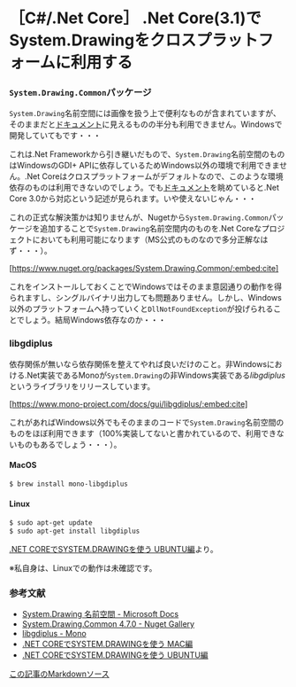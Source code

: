 # ［C#/.Net Core］ .Net Core(3.1)でSystem.Drawingをクロスプラットフォームに利用する


### `System.Drawing.Common`パッケージ

`System.Drawing`名前空間には画像を扱う上で便利なものが含まれていますが、そのままだと[ドキュメント](https://docs.microsoft.com/ja-jp/dotnet/api/system.drawing?view=netframework-4.8)に見えるものの半分も利用できません。Windowsで開発していてもです・・・

これは.Net Frameworkから引き継いだもので、`System.Drawing`名前空間のものはWindowsのGDI+ APIに依存しているためWindows以外の環境で利用できません。.Net Coreはクロスプラットフォームがデフォルトなので、このような環境依存のものは利用できないのでしょう。でも[ドキュメント](https://docs.microsoft.com/ja-jp/dotnet/api/system.drawing?view=netframework-4.8)を眺めていると.Net Core 3.0から対応という記述が見られます。いや使えないじゃん・・・

これの正式な解決策かは知りませんが、Nugetから`System.Drawing.Common`パッケージを追加することで`System.Drawing`名前空間内のものを.Net Coreなプロジェクトにおいても利用可能になります（MS公式のものなので多分正解なはず・・・）。

[https://www.nuget.org/packages/System.Drawing.Common/:embed:cite]


これをインストールしておくことでWindowsではそのまま意図通りの動作を得られますし、シングルバイナリ出力しても問題ありません。しかし、Windows以外のプラットフォームへ持っていくと`DllNotFoundException`が投げられることでしょう。結局Windows依存なのか・・・

### libgdiplus

依存関係が無いなら依存関係を整えてやれば良いだけのこと。非Windowsにおける.Net実装であるMonoが`System.Drawing`の非Windows実装である*libgdiplus*というライブラリをリリースしています。

[https://www.mono-project.com/docs/gui/libgdiplus/:embed:cite]

これがあればWindows以外でもそのままのコードで`System.Drawing`名前空間のものをほぼ利用できます（100%実装してないと書かれているので、利用できないものもあるでしょう・・・）。

#### MacOS

```bash
$ brew install mono-libgdiplus
```

#### Linux

```bash
$ sudo apt-get update
$ sudo apt-get install libgdiplus
```

[.NET COREでSYSTEM.DRAWINGを使う UBUNTU編](https://minnano.app/support/2018/06/16/system-drawing_for_ubuntu/)より。

※私自身は、Linuxでの動作は未確認です。


### 参考文献

- [System.Drawing 名前空間 - Microsoft Docs](https://docs.microsoft.com/ja-jp/dotnet/api/system.drawing?view=netframework-4.8)
- [System.Drawing.Common 4.7.0 - Nuget Gallery](https://www.nuget.org/packages/System.Drawing.Common/)
- [libgdiplus - Mono](https://www.mono-project.com/docs/gui/libgdiplus/)
- [.NET COREでSYSTEM.DRAWINGを使う MAC編](https://minnano.app/support/2018/06/02/system-drawing_for_net_core/)
- [.NET COREでSYSTEM.DRAWINGを使う UBUNTU編](https://minnano.app/support/2018/06/16/system-drawing_for_ubuntu/)

[この記事のMarkdownソース](https://github.com/onihusube/blog/blob/master/2020/20200311_system_drawing.md)